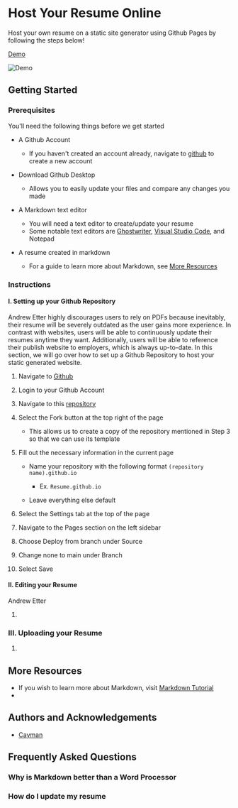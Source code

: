 # Host Your Resume Online

Host your own resume on a static site generator using Github Pages by following the steps below!

[Demo](https://threshvsgaming.github.io/COMP3040Art.github.io/)

![Demo](https://media1.tenor.com/m/VOdWjm2zbEAAAAAC/gandalf-sax-guy.gif)

## Getting Started

### Prerequisites

You'll need the following things before we get started

- A Github Account
	+ If you haven't created an account already, navigate to [github]() to create a new account

- Download Github Desktop
	+ Allows you to easily update your files and compare any changes you made

- A Markdown text editor
	+ You will need a text editor to create/update your resume
	+ Some notable text editors are [Ghostwriter](https://ghostwriter.kde.org), [Visual Studio Code](https://code.visualstudio.com), and Notepad

- A resume created in markdown
	+ For a guide to learn more about Markdown, see [More Resources](#more-resources)
	
### Instructions

#### I. Setting up your Github Repository

Andrew Etter highly discourages users to rely on PDFs because inevitably, their resume will be severely outdated as the user gains more experience. In contrast with websites, users will be able to continuously update their resumes anytime they want. Additionally, users will be able to reference their publish website to employers, which is always up-to-date. In this section, we will go over how to set up a Github Repository to host your static generated website.

1. Navigate to [Github]()
2. Login to your Github Account
3. Navigate to this [repository]()
4. Select the Fork button at the top right of the page
	+ This allows us to create a copy of the repository mentioned in Step 3 so that we can use its template
	
5. Fill out the necessary information in the current page
	+ Name your repository with the following format `(repository name).github.io`
		* Ex. `Resume.github.io`
		
	+ Leave everything else default
		
6. Select the Settings tab at the top of the page
7. Navigate to the Pages section on the left sidebar
8. Choose Deploy from branch under Source
9. Change none to main under Branch
10. Select Save

#### II. Editing your Resume

Andrew Etter 

1. 


### III. Uploading your Resume

1. 


## More Resources

- If you wish to learn more about Markdown, visit [Markdown Tutorial](https://www.markdowntutorial.com)
- 

## Authors and Acknowledgements

- [Cayman](https://github.com/pages-themes/cayman)


## Frequently Asked Questions 

### Why is Markdown better than a Word Processor

### How do I update my resume